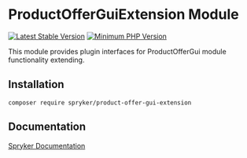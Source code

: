# ProductOfferGuiExtension Module
[![Latest Stable Version](https://poser.pugx.org/spryker/product-offer-gui-extension/v/stable.svg)](https://packagist.org/packages/spryker/product-offer-gui-extension)
[![Minimum PHP Version](https://img.shields.io/badge/php-%3E%3D%208.3-8892BF.svg)](https://php.net/)

This module provides plugin interfaces for ProductOfferGui module functionality extending.

## Installation

```
composer require spryker/product-offer-gui-extension
```

## Documentation

[Spryker Documentation](https://docs.spryker.com)
